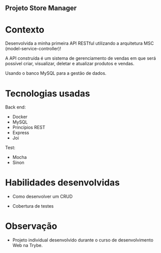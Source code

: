 ## Projeto Store Manager

# Contexto

Desenvolvida a minha primeira API RESTful utilizando a arquitetura MSC (model-service-controller)!

A API construída é um sistema de gerenciamento de vendas em que será possível criar, visualizar, deletar e atualizar produtos e vendas.

Usando o banco MySQL para a gestão de dados.

# Tecnologias usadas

Back end:
- Docker
- MySQL
- Princípios REST
- Express
- Joi

Test:
- Mocha
- Sinon

# Habilidades desenvolvidas

- Como desenvolver um CRUD

- Cobertura de testes

# Observação

- Projeto individual desenvolvido durante o curso de desenvolvimento Web na Trybe.

